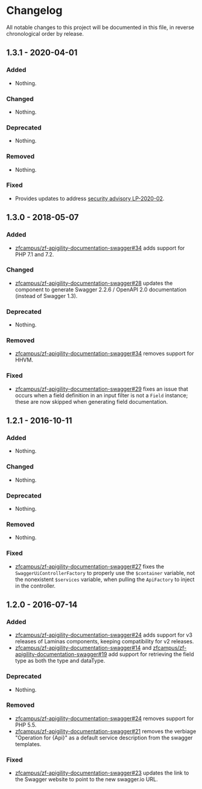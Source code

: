 # Changelog

All notable changes to this project will be documented in this file, in reverse chronological order by release.

## 1.3.1 - 2020-04-01

### Added

- Nothing.

### Changed

- Nothing.

### Deprecated

- Nothing.

### Removed

- Nothing.

### Fixed

- Provides updates to address [security advisory LP-2020-02](https://getlaminas.org/security/advisory/LP-2020-02).

## 1.3.0 - 2018-05-07

### Added

- [zfcampus/zf-apigility-documentation-swagger#34](https://github.com/zfcampus/zf-apigility-documentation-swagger/pull/34) adds support for PHP 7.1 and 7.2.

### Changed

- [zfcampus/zf-apigility-documentation-swagger#28](https://github.com/zfcampus/zf-apigility-documentation-swagger/pull/28) updates the component to generate Swagger 2.2.6 / OpenAPI 2.0 documentation (instead of Swagger 1.3).

### Deprecated

- Nothing.

### Removed

- [zfcampus/zf-apigility-documentation-swagger#34](https://github.com/zfcampus/zf-apigility-documentation-swagger/pull/34) removes support for HHVM.

### Fixed

- [zfcampus/zf-apigility-documentation-swagger#29](https://github.com/zfcampus/zf-apigility-documentation-swagger/pull/29) fixes an issue that occurs when a field definition in an input filter
  is not a `Field` instance; these are now skipped when generating field documentation.

## 1.2.1 - 2016-10-11

### Added

- Nothing.

### Changed

- Nothing.

### Deprecated

- Nothing.

### Removed

- Nothing.

### Fixed

- [zfcampus/zf-apigility-documentation-swagger#27](https://github.com/zfcampus/zf-apigility-documentation-swagger/pull/27)
  fixes the `SwaggerUiControllerFactory` to properly use the `$container`
  variable, not the nonexistent `$services` variable, when pulling the
  `ApiFactory` to inject in the controller.

## 1.2.0 - 2016-07-14

### Added

- [zfcampus/zf-apigility-documentation-swagger#24](https://github.com/zfcampus/zf-apigility-documentation-swagger/pull/24)
  adds support for v3 releases of Laminas components, keeping
  compatibility for v2 releases.
- [zfcampus/zf-apigility-documentation-swagger#14](https://github.com/zfcampus/zf-apigility-documentation-swagger/pull/14) and
  [zfcampus/zf-apigility-documentation-swagger#19](https://github.com/zfcampus/zf-apigility-documentation-swagger/pull/19) add
  support for retrieving the field type as both the type and dataType.

### Deprecated

- Nothing.

### Removed

- [zfcampus/zf-apigility-documentation-swagger#24](https://github.com/zfcampus/zf-apigility-documentation-swagger/pull/24)
  removes support for PHP 5.5.
- [zfcampus/zf-apigility-documentation-swagger#21](https://github.com/zfcampus/zf-apigility-documentation-swagger/pull/21)
  removes the verbiage "Operation for {Api}" as a default service description
  from the swagger templates.

### Fixed

- [zfcampus/zf-apigility-documentation-swagger#23](https://github.com/zfcampus/zf-apigility-documentation-swagger/pull/23)
  updates the link to the Swagger website to point to the new swagger.io URL.
